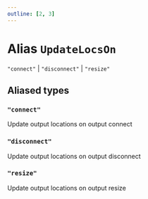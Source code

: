 ```yaml
---
outline: [2, 3]
---
```


# Alias `UpdateLocsOn`

<code>"connect"</code> | <code>"disconnect"</code> | <code>"resize"</code>



## Aliased types

### <code>"connect"</code>

Update output locations on output connect

### <code>"disconnect"</code>

Update output locations on output disconnect

### <code>"resize"</code>

Update output locations on output resize
